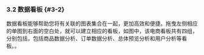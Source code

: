 ### 3.2 数据看板 {#3-2}

数据看板能够帮助您将有关联的图表集合在一起，更加高效和便捷。拖曳左侧相应的单图到右面的空白处，就可以建立相应的看板，如图中，该电商看板共有四组，分别包括，包括商品数据分析、订单数据分析、总体预览分析和用户分析等看板。。